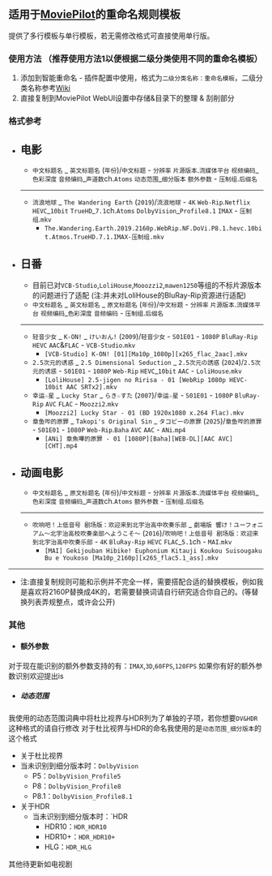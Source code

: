 ## 适用于[MoviePilot](https://github.com/jxxghp/MoviePilot)的重命名规则模板
提供了多行模板与单行模板，若无需修改格式可直接使用单行版。
### 使用方法 （推荐使用方法1以便根据二级分类使用不同的重命名模板）
1. 添加到智能重命名 - 插件配置中使用，格式为`二级分类名称：重命名模板`，二级分类名称参考[Wiki](https://wiki.movie-pilot.org/zh/advanced#%E4%BA%8C%E7%BA%A7%E5%88%86%E7%B1%BB%E7%AD%96%E7%95%A5)
2. 直接复制到MoviePilot WebUI设置中存储&目录下的整理 & 刮削部分
### 格式参考
- ## 电影
  - `中文标题名` _ `英文标题名` (`年份`)/`中文标题` - `分辨率` `片源版本`.`流媒体平台` `视频编码`\_`色彩深度` `音频编码`\_`声道数`ch.`Atoms` `动态范围`_`细分版本` `额外参数` - `压制组`.`后缀名`
  - ---
  - `流浪地球` _ `The Wandering Earth` (`2019`)/`流浪地球` - `4K` `Web-Rip`.`Netflix` `HEVC`\_`10bit` `TrueHD`\_`7.1`ch.`Atoms` `DolbyVision`\_`Profile8.1` `IMAX` - `压制组`.`mkv`
    - `The.Wandering.Earth.2019.2160p.WebRip.NF.DoVi.P8.1.hevc.10bit.Atmos.TrueHD.7.1.IMAX-压制组.mkv`
- ## 日番
  - 目前已对`VCB-Studio`,`LoliHouse`,`Mooozzi2`,`mawen1250`等组的不标片源版本的问题进行了适配 (注:并未对LoliHouse的BluRay-Rip资源进行适配)
  - `中文标题名` _ `英文标题名` _ `原文标题名` (`年份`)/`中文标题` - `分辨率` `片源版本`.`流媒体平台` `视频编码`_`色彩深度` `音频编码` - `压制组`.`后缀名`
  - ---
  - `轻音少女` _ `K-ON!` _ `けいおん!` (`2009`)/`轻音少女` - `S01E01` - `1080P` `BluRay-Rip` `HEVC` `AAC`&`FLAC` - `VCB-Studio`.`mkv`
    - `[VCB-Studio] K-ON! [01][Ma10p_1080p][x265_flac_2aac].mkv`
  - `2.5次元的诱惑` _ `2.5 Dimensional Seduction` _ `2.5次元の誘惑` (`2024`)/`2.5次元的诱惑` - `S01E01` - `1080P` `Web-Rip` `HEVC`\_`10bit` `AAC` - `LoliHouse`.`mkv`
    - `[LoliHouse] 2.5-jigen no Ririsa - 01 [WebRip 1080p HEVC-10bit AAC SRTx2].mkv`
  - `幸运☆星` _ `Lucky Star` _ `らき☆すた` (`2007`)/`幸运☆星` - `S01E01` - `1080P` `BluRay-Rip` `AVC` `FLAC` - `Moozzi2`.`mkv`
    - `[Moozzi2] Lucky Star - 01 (BD 1920x1080 x.264 Flac).mkv`
  - `章鱼哔的原罪` _ `Takopi's Original Sin` _ `タコピーの原罪` (`2025`)/`章鱼哔的原罪` - `S01E01` - `1080P` `Web-Rip`.`Baha` `AVC` `AAC` - `ANi`.`mp4`
    - `[ANi] 章魚嗶的原罪 - 01 [1080P][Baha][WEB-DL][AAC AVC][CHT].mp4`
- ## 动画电影
  - `中文标题名` _ `原文标题名` (`年份`)/`中文标题` - `分辨率` `片源版本`.`流媒体平台` `视频编码`\_`色彩深度` `音频编码`\_`声道数`ch.`Atoms` `额外参数` - `压制组`.`后缀名`
  - ---
  - `吹响吧！上低音号 剧场版：欢迎来到北宇治高中吹奏乐部` _ `劇場版 響け！ユーフォニアム～北宇治高校吹奏楽部へようこそ～` (`2016`)/`吹响吧！上低音号 剧场版：欢迎来到北宇治高中吹奏乐部` - `4K` `BluRay-Rip` `HEVC` `FLAC`_`5.1`ch - `MAI`.`mkv`
    - `[MAI] Gekijouban Hibike! Euphonium Kitauji Koukou Suisougaku Bu e Youkoso [Ma10p_2160p][x265_flac5.1_ass].mkv`
- ---
  - 注:直接复制规则可能和示例并不完全一样，需要搭配合适的替换模板，例如我是喜欢将2160P替换成4K的，若需要替换词请自行研究适合你自己的。(等替换列表弄规整点，或许会公开)
### 其他
- #### 额外参数 
对于现在能识别的额外参数支持的有：`IMAX`,`3D`,`60FPS`,`120FPS` 如果你有好的额外参数识别欢迎提出is
- ##### 动态范围
我使用的动态范围词典中将杜比视界与HDR列为了单独的子项，若你想要`DV&HDR`这种格式的请自行修改
对于杜比视界与HDR的命名我使用的是`动态范围_细分版本`的这个格式
- 关于杜比视界
- 当未识别到细分版本时：`DolbyVision`
  - P5：`DolbyVision_Profile5`
  - P8：`DolbyVision_Profile8`
  - P8.1：`DolbyVision_Profile8.1`
- 关于HDR
  - 当未识别到细分版本时：`HDR
    - HDR10：`HDR_HDR10`
    - HDR10+：`HDR_HDR10+`
    - HLG：`HDR_HLG`

其他待更新如电视剧
